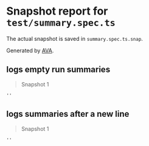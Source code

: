 # Snapshot report for `test/summary.spec.ts`

The actual snapshot is saved in `summary.spec.ts.snap`.

Generated by [AVA](https://avajs.dev).

## logs empty run summaries

> Snapshot 1

    ''

## logs summaries after a new line

> Snapshot 1

    ''
